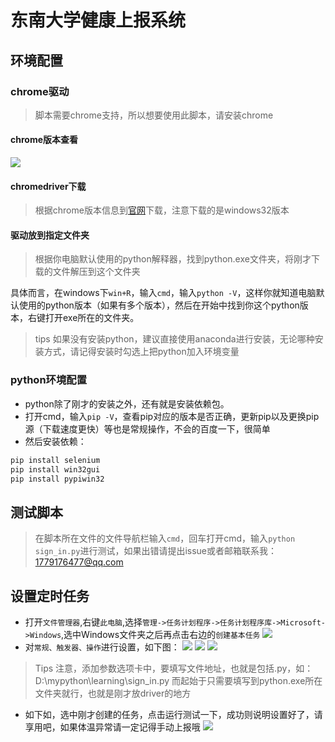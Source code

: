 # 东南大学健康上报系统
## 环境配置
### chrome驱动
> 脚本需要chrome支持，所以想要使用此脚本，请安装chrome
#### chrome版本查看
![](https://pic.downk.cc/item/5eb4faedc2a9a83be556223f.png)
#### chromedriver下载
>根据chrome版本信息到[官网](https://npm.taobao.org/mirrors/chromedriver/)下载，注意下载的是windows32版本
#### 驱动放到指定文件夹
>根据你电脑默认使用的python解释器，找到python.exe文件夹，将刚才下载的文件解压到这个文件夹

具体而言，在windows下`win+R`，输入`cmd`，输入`python -V`，这样你就知道电脑默认使用的python版本（如果有多个版本），然后在开始中找到你这个python版本，右键打开exe所在的文件夹。
>tips
>如果没有安装python，建议直接使用anaconda进行安装，无论哪种安装方式，请记得安装时勾选上把python加入环境变量

### python环境配置
- python除了刚才的安装之外，还有就是安装依赖包。
- 打开cmd，输入`pip -V`，查看pip对应的版本是否正确，更新pip以及更换pip源（下载速度更快）等也是常规操作，不会的百度一下，很简单
- 然后安装依赖：

``` python
pip install selenium
pip install win32gui
pip install pypiwin32
```
## 测试脚本
>在脚本所在文件的文件导航栏输入`cmd`，回车打开cmd，输入`python sign_in.py`进行测试，如果出错请提出issue或者邮箱联系我：1779176477@qq.com

## 设置定时任务
- 打开`文件管理器`,右键`此电脑`,选择`管理->任务计划程序->任务计划程序库->Microsoft->Windows`,选中Windows文件夹之后再点击右边的`创建基本任务`
![](https://pic.downk.cc/item/5eb50058c2a9a83be55c8fba.png)
- 对`常规、触发器、操作`进行设置，如下图：
![](https://pic.downk.cc/item/5eb500bbc2a9a83be55cfa56.png)
![](https://pic.downk.cc/item/5eb50133c2a9a83be55d7d29.png)
![](https://pic.downk.cc/item/5eb501fbc2a9a83be55e4ca2.png)
>Tips
>注意，添加参数选项卡中，要填写文件地址，也就是包括.py，如：D:\mypython\learning\sign_in.py
>而起始于只需要填写到python.exe所在文件夹就行，也就是刚才放driver的地方
- 如下如，选中刚才创建的任务，点击运行测试一下，成功则说明设置好了，请享用吧，如果体温异常请一定记得手动上报哦
![](https://pic.downk.cc/item/5eb502fac2a9a83be55f5a06.png)